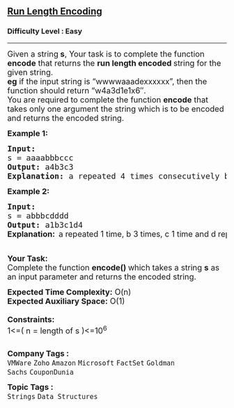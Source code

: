 <h2><a href="https://www.geeksforgeeks.org/problems/run-length-encoding/1">Run Length Encoding</a></h2><h3>Difficulty Level : Easy</h3><hr><div class="problems_problem_content__Xm_eO"><p><span style="font-size: 18px;">Given a string<strong> s</strong>, Your task is to complete the function <strong>encode</strong> that returns the <strong>run length encoded&nbsp;</strong>string for the given&nbsp;string.<br><strong>eg</strong>&nbsp;if the input string is “wwwwaaadexxxxxx”, then the function should return “w4a3d1e1x6″.<br>You are required to complete the function <strong>encode</strong> that takes only one argument the string which is to be encoded and returns the encoded string.</span></p>
<p><span style="font-size: 18px;"><strong>Example 1:</strong></span></p>
<pre><span style="font-size: 18px;"><strong>Input:
</strong>s = aaaabbbccc
<strong>Output: </strong>a4b3c3<strong>
Explanation: </strong>a repeated 4 times consecutively b 3 times, c also 3 times.
</span></pre>
<p><span style="font-size: 18px;"><strong>Example 2:</strong></span></p>
<pre><span style="font-size: 18px;"><strong>Input:
</strong>s = abbbcdddd
<strong>Output: </strong>a1b3c1d4<br><strong style="font-family: -apple-system, BlinkMacSystemFont, 'Segoe UI', Roboto, Oxygen, Ubuntu, Cantarell, 'Open Sans', 'Helvetica Neue', sans-serif;">Explanation:  </strong><span style="font-family: -apple-system, BlinkMacSystemFont, 'Segoe UI', Roboto, Oxygen, Ubuntu, Cantarell, 'Open Sans', 'Helvetica Neue', sans-serif;">a repeated 1 time, b 3 times, c 1 time and d repeated 4 times.</span><br>
</span></pre>
<p><span style="font-size: 18px;"><strong>Your Task:</strong><br>Complete the function&nbsp;<strong>encode()&nbsp;</strong>which takes a string <strong>s</strong> as an input parameter and returns the encoded string.</span></p>
<p><span style="font-size: 18px;"><strong>Expected Time Complexity:</strong> O(n)<br><strong>Expected Auxiliary Space:</strong>&nbsp;O(1)<br><br><strong>Constraints:</strong><br>1&lt;=( n = length of s )&lt;=10<sup>6</sup></span><br>&nbsp;</p></div><p><span style=font-size:18px><strong>Company Tags : </strong><br><code>VMWare</code>&nbsp;<code>Zoho</code>&nbsp;<code>Amazon</code>&nbsp;<code>Microsoft</code>&nbsp;<code>FactSet</code>&nbsp;<code>Goldman Sachs</code>&nbsp;<code>CouponDunia</code>&nbsp;<br><p><span style=font-size:18px><strong>Topic Tags : </strong><br><code>Strings</code>&nbsp;<code>Data Structures</code>&nbsp;